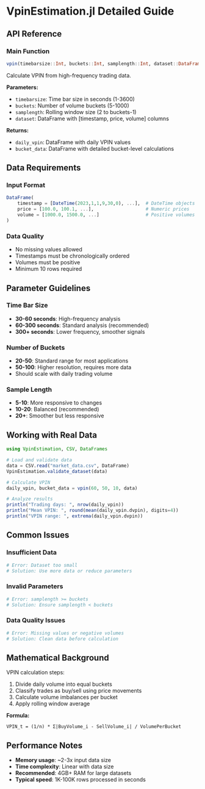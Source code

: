 # VpinEstimation.jl Detailed Guide

## API Reference

### Main Function

```julia
vpin(timebarsize::Int, buckets::Int, samplength::Int, dataset::DataFrame)
```

Calculate VPIN from high-frequency trading data.

**Parameters:**
- `timebarsize`: Time bar size in seconds (1-3600)
- `buckets`: Number of volume buckets (5-1000)  
- `samplength`: Rolling window size (2 to buckets-1)
- `dataset`: DataFrame with [timestamp, price, volume] columns

**Returns:**
- `daily_vpin`: DataFrame with daily VPIN values
- `bucket_data`: DataFrame with detailed bucket-level calculations

## Data Requirements

### Input Format
```julia
DataFrame(
    timestamp = [DateTime(2023,1,1,9,30,0), ...],  # DateTime objects
    price = [100.0, 100.1, ...],                   # Numeric prices
    volume = [1000.0, 1500.0, ...]                 # Positive volumes
)
```

### Data Quality
- No missing values allowed
- Timestamps must be chronologically ordered
- Volumes must be positive
- Minimum 10 rows required

## Parameter Guidelines

### Time Bar Size
- **30-60 seconds**: High-frequency analysis
- **60-300 seconds**: Standard analysis (recommended)
- **300+ seconds**: Lower frequency, smoother signals

### Number of Buckets
- **20-50**: Standard range for most applications
- **50-100**: Higher resolution, requires more data
- Should scale with daily trading volume

### Sample Length
- **5-10**: More responsive to changes
- **10-20**: Balanced (recommended)
- **20+**: Smoother but less responsive

## Working with Real Data

```julia
using VpinEstimation, CSV, DataFrames

# Load and validate data
data = CSV.read("market_data.csv", DataFrame)
VpinEstimation.validate_dataset(data)

# Calculate VPIN
daily_vpin, bucket_data = vpin(60, 50, 10, data)

# Analyze results
println("Trading days: ", nrow(daily_vpin))
println("Mean VPIN: ", round(mean(daily_vpin.dvpin), digits=4))
println("VPIN range: ", extrema(daily_vpin.dvpin))
```

## Common Issues

### Insufficient Data
```julia
# Error: Dataset too small
# Solution: Use more data or reduce parameters
```

### Invalid Parameters
```julia
# Error: samplength >= buckets
# Solution: Ensure samplength < buckets
```

### Data Quality Issues
```julia
# Error: Missing values or negative volumes
# Solution: Clean data before calculation
```

## Mathematical Background

VPIN calculation steps:
1. Divide daily volume into equal buckets
2. Classify trades as buy/sell using price movements
3. Calculate volume imbalances per bucket
4. Apply rolling window average

**Formula:**
```
VPIN_t = (1/n) * Σ|BuyVolume_i - SellVolume_i| / VolumePerBucket
```

## Performance Notes

- **Memory usage**: ~2-3x input data size
- **Time complexity**: Linear with data size
- **Recommended**: 4GB+ RAM for large datasets
- **Typical speed**: 1K-100K rows processed in seconds